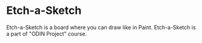 # Etch-a-Sketch

Etch-a-Sketch is a board where you can draw like in Paint.
Etch-a-Sketch is a part of "ODIN Project" course.